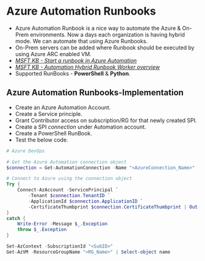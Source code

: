 # Azure Automation Runbooks
- Azure Automation Runbook is a nice way to automate the Azure & On-Prem environments. Now a days each organization is having hybrid mode. We can automate that using Azure Runbooks.
- On-Prem servers can be added where Runbook should be executed by using Azure ARC enabled VM.
- [*MSFT KB - Start a runbook in Azure Automation*](https://learn.microsoft.com/en-us/azure/automation/start-runbooks)
- [*MSFT KB - Automation Hybrid Runbook Worker overview*](https://learn.microsoft.com/en-us/azure/automation/automation-hybrid-runbook-worker)
- Supported RunBooks - **PowerShell** & **Python**.

## Azure Automation Runbooks-Implementation
- Create an Azure Automation Account.
- Create a Service principle.
- Grant Contributor access on subscription/RG for that newly created SPI.
- Create a SPI *connection* under Automation account.
- Create a PowerShell RunBook.
- Test the below code.
```powershell
# Azure DevOps

# Get the Azure Automation connection object
$connection = Get-AutomationConnection -Name "<AzureConnection_Name>"

# Connect to Azure using the connection object
Try {
    Connect-AzAccount -ServicePrincipal `
        -Tenant $connection.TenantID `
        -ApplicationId $connection.ApplicationID `
        -CertificateThumbprint $connection.CertificateThumbprint | Out-Null
}    
catch {
    Write-Error -Message $_.Exception
    throw $_.Exception
}

Set-AzContext -SubscriptionId "<SubID>"
Get-AzVM -ResourceGroupName "<RG_Name>" | Select-object name
```




